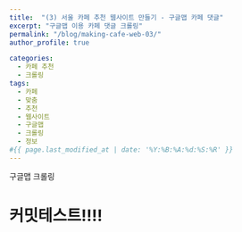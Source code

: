 ```yaml
---
title:  "(3) 서울 카페 추천 웹사이트 만들기 - 구글맵 카페 댓글"
excerpt: "구글맵 이용 카페 댓글 크롤링"
permalink: "/blog/making-cafe-web-03/"
author_profile: true

categories:
  - 카페 추천
  - 크롤링
tags:
  - 카페 
  - 맞춤
  - 추천
  - 웹사이트
  - 구글맵
  - 크롤링
  - 정보
#{{ page.last_modified_at | date: '%Y:%B:%A:%d:%S:%R' }}
---
```


구글맵 크롤링 

# 커밋테스트!!!!
